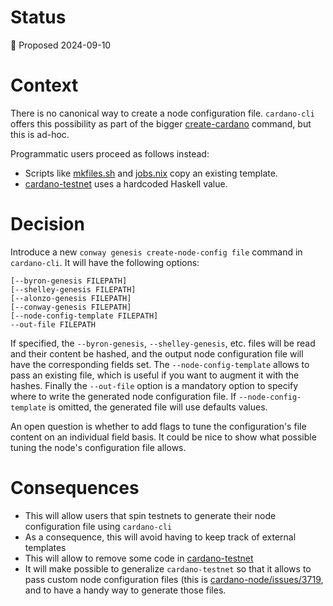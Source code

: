 # Status

📜 Proposed 2024-09-10

# Context

There is no canonical way to create a node configuration file. `cardano-cli` offers this possibility as part of the bigger [create-cardano](https://github.com/IntersectMBO/cardano-cli/blob/551d9b9f2f244e0d681bf03eaa6d985565ac3a5b/cardano-cli/test/cardano-cli-golden/files/golden/help/latest_genesis_create-cardano.cli#L49) command, but this is ad-hoc.

Programmatic users proceed as follows instead:

* Scripts like [mkfiles.sh](https://github.com/IntersectMBO/cardano-node/blob/51a034a51c5cefdd6ab4b9ff1e71710cf0c96643/scripts/babbage/mkfiles.sh#L85) and [jobs.nix](https://github.com/input-output-hk/cardano-parts/blob/0abf510e0ed70fda4e6ad3ae71632c20d09f135a/flakeModules/jobs.nix#L253) copy an existing template.
* [cardano-testnet](https://github.com/IntersectMBO/cardano-node/blob/51a034a51c5cefdd6ab4b9ff1e71710cf0c96643/cardano-testnet/src/Testnet/Defaults.hs#L340) uses a hardcoded Haskell value.

# Decision

Introduce a new `conway genesis create-node-config file` command in `cardano-cli`. It will have the following options:

```
[--byron-genesis FILEPATH]
[--shelley-genesis FILEPATH]
[--alonzo-genesis FILEPATH]
[--conway-genesis FILEPATH]
[--node-config-template FILEPATH]
--out-file FILEPATH
```

If specified, the `--byron-genesis`, `--shelley-genesis`, etc. files will be read and their content be hashed, and
the output node configuration file will have the corresponding fields set. The `--node-config-template` allows to pass an existing file, which is useful if you want to augment it with the hashes. Finally the `--out-file` option is a mandatory option to specify where to write the generated node configuration file. If `--node-config-template` is omitted, the generated file will use defaults values.

An open question is whether to add flags to tune the configuration's file content on an individual field basis. It could be nice to show what possible tuning the node's configuration file allows.

# Consequences

* This will allow users that spin testnets to generate their node configuration file using `cardano-cli`
* As a consequence, this will avoid having to keep track of external templates
* This will allow to remove some code in [cardano-testnet](https://github.com/IntersectMBO/cardano-node/blob/51a034a51c5cefdd6ab4b9ff1e71710cf0c96643/cardano-testnet/src/Testnet/Defaults.hs#L340)
* It will make possible to generalize `cardano-testnet` so that it allows to pass custom node configuration files (this is [cardano-node/issues/3719](https://github.com/IntersectMBO/cardano-node/issues/3719), and to have a handy way to generate those files.
